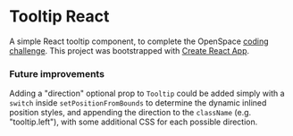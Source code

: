 # Tooltip React

A simple React tooltip component, to complete the OpenSpace [coding challenge](https://gist.github.com/robcmills/4bf674533c37a9124ab643f281f9a223).
This project was bootstrapped with [Create React App](https://github.com/facebook/create-react-app).

### Future improvements

Adding a "direction" optional prop to `Tooltip` could be added simply with a `switch` inside `setPositionFromBounds` to determine the dynamic inlined position styles, and appending the direction to the `className` (e.g. "tooltip.left"), with some additional CSS for each possible direction.

